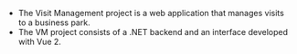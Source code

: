 * The Visit Management project is a web application that manages visits to a business park.
* The VM project consists of a .NET backend and an interface developed with Vue 2.
